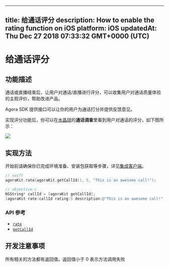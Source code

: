 
---
title: 给通话评分
description: How to enable the rating function on iOS
platform: iOS
updatedAt: Thu Dec 27 2018 07:33:32 GMT+0000 (UTC)
---
# 给通话评分
## 功能描述

通话或直播结束后，让用户对通话/直播进行评分，可以收集用户对通话质量体验的主观评价，帮助改进产品。

Agora SDK 提供接口可以让你的用户为通话打分并提供反馈意见。

实现评分功能后，你可以在[水晶球](../../cn/Audio%20Broadcast/aa_guide.md)的**通话调查**里看到用户对通话的评分，如下图所示：

![](https://web-cdn.agora.io/docs-files/1545801192291)

## 实现方法
开始前请确保你已完成环境准备、安装包获取等步骤，详见[集成客户端](../../cn/Audio%20Broadcast/ios_audio.md)。

```swift
// swift
agoraKit.rate(agoraKit.getCallId(), 5, "This is an awesome call!");
```

```objective-c
// objective-c
NSString* callId = [agoraKit getCallId];
[agoraKit rate:callId rating:5 description:@"This is an awesome call!"]; 
```


### API 参考

- [`rate`](https://docs.agora.io/cn/Audio%20Broadcast/API%20Reference/oc/Classes/AgoraRtcEngineKit.html#//api/name/rate:rating:description:)
- [`getCallId`](https://docs.agora.io/cn/Audio%20Broadcast/API%20Reference/oc/Classes/AgoraRtcEngineKit.html#//api/name/getCallId)

## 开发注意事项

所有相关的方法都有返回值。返回值小于 0 表示方法调用失败
